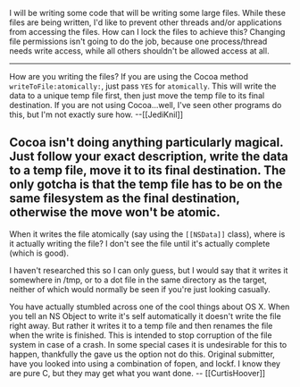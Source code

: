 

I will be writing some code that will be writing some large files.  While these files are being written, I'd like to prevent other threads and/or applications from accessing the files.  How can I lock the files to achieve this?  Changing file permissions isn't going to do the job, because one process/thread needs write access, while all others shouldn't be allowed access at all.

----
How are you writing the files? If you are using the Cocoa method <code>writeToFile:atomically:</code>, just pass <code>YES</code> for <code>atomically</code>. This will write the data to a unique temp file first, then just move the temp file to its final destination. If you are not using Cocoa...well, I've seen other programs do this, but I'm not exactly sure how. --[[JediKnil]]

Cocoa isn't doing anything particularly magical. Just follow your exact description, write the data to a temp file, move it to its final destination. The only gotcha is that the temp file has to be on the same filesystem as the final destination, otherwise the move won't be atomic.
----
When it writes the file atomically (say using the <code>[[NSData]]</code> class), where is it actually writing the file?  I don't see the file until it's actually complete (which is good).

I haven't researched this so I can only guess, but I would say that it writes it somewhere in /tmp, or to a dot file in the same directory as the target, neither of which would normally be seen if you're just looking casually.

You have actually stumbled across one of the cool things about OS X. When you tell an NS Object to write it's self automatically it doesn't write the file right away. But rather it writes it to a temp file and then renames the file when the write is finished. This is intended to stop corruption of the file system in case of a crash. In some special cases it is undesirable for this to happen, thankfully the gave us the option not do this. Original submitter, have you looked into using a combination of fopen, and lockf. I know they are pure C, but they may get what you want done. -- [[CurtisHoover]]